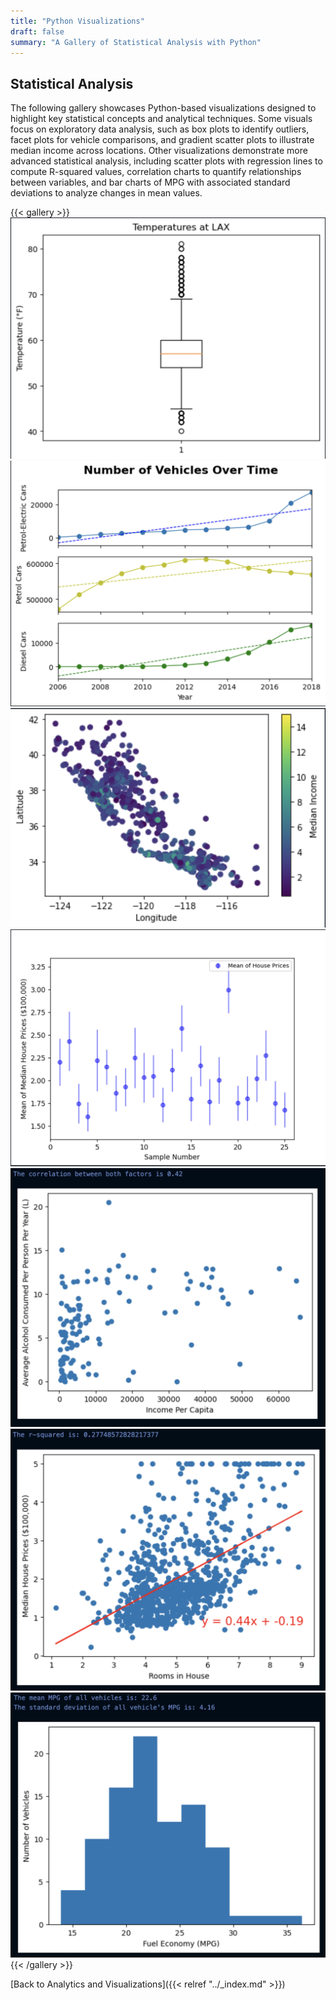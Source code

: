 ```yaml
---
title: "Python Visualizations"
draft: false
summary: "A Gallery of Statistical Analysis with Python"
---
```



## Statistical Analysis 
The following gallery showcases Python-based visualizations designed to highlight key statistical concepts and analytical techniques. Some visuals focus on exploratory data analysis, such as box plots to identify outliers, facet plots for vehicle comparisons, and gradient scatter plots to illustrate median income across locations. Other visualizations demonstrate more advanced statistical analysis, including scatter plots with regression lines to compute R-squared values, correlation charts to quantify relationships between variables, and bar charts of MPG with associated standard deviations to analyze changes in mean values.



{{< gallery >}} 
<img src="../static/images/BoxPlot.png" alt="Box Plot"> 
<img src="../static/images/facetVehicles.png" alt="Facet Vehicles">
<img src="../static/images/TempHeatPlot.png" alt="Temp Heat Plot">
<img src="../static/images/MeanHousesPlot.png" alt="Mean Houses Plot">
<img src="../static/images/CorrelationAlcohol.png" alt="Correlation Alcohol">
<img src="../static/images/RscoreHouses.png" alt="Rscore Houses"> 
<img src="../static/images/MpgBar.png" alt="MPG Bar">
{{< /gallery >}}

[Back to Analytics and Visualizations]({{< relref "../_index.md" >}})